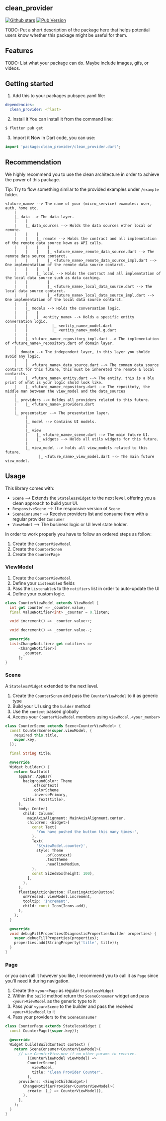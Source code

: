 ## clean_provider

[![Github stars](https://img.shields.io/github/stars/elbeicktalat/clean_provider?logo=github)](https://github.com/elbeicktalat/clean_provider)
[![Pub Version](https://img.shields.io/pub/v/clean_provider?color=blue&logo=dart)](https://pub.dev/packages/clean_provider)

TODO: Put a short description of the package here that helps potential users
know whether this package might be useful for them.

## Features

TODO: List what your package can do. Maybe include images, gifs, or videos.

## Getting started

1) Add this to your packages pubspec.yaml file:

```yaml
dependencies:
  clean_provider: <^last>
```

2) Install it
   You can install it from the command line:

```bash
$ flutter pub get
```

3) Import it
   Now in Dart code, you can use:

```dart
import 'package:clean_provider/clean_provider.dart';
```

## Recommendation

We highly recommend you to use the clean architecture in order to achieve the power of this package.

Tip: Try to flow something similar to the provided examples under `/example` folder.

```
<future_name> --> The name of your (micro_service) examples: user, auth, home etc.
    |
    |_ data --> The data layer.
    |    |
    |    |_ data_sources --> Holds the data sources ether local or remote.
    |    |    |
    |    |    |_ remote --> Holds the contract and all implemntation of the remote data source kown as API calls.
    |    |    |    |
    |    |    |    |_ <future_name>_remote_data_source.dart --> The remote data source contarct.
    |    |    |    |_ <future_name>_remote_data_source_impl.dart --> One implementation of the remote data source contarct.
    |    |    |    |
    |    |    |_ local --> Holds the contract and all implemntation of the local data source such as data caching.
    |    |         |
    |    |         |_ <future_name>_local_data_source.dart --> The local data source contarct.
    |    |         |_ <future_name>_local_data_source_impl.dart --> One implementation of the local data source contarct.
    |    |
    |    |_ models --> Holds the conversation logic.
    |    |    |
    |    |    |_ <entity_name> --> Holds a spesific entity conversation logic.
    |    |           |_ <entity_name>_model.dart 
    |    |           |_ <entity_name>_model.g.dart
    |    | 
    |    |_ <future_name>_repository_impl.dart --> The implementation of <future_name>_repository.dart of domain layer.
    |
    |_ domain --> The independent layer, in this layer you sholde avoid any logic.
    |    |
    |    |_ <future_name>_data_source.dart --> The commen data source contarct for this future, this must be inhereted the remote & local contarcts.
    |    |_ <future_name>_entity.dart --> The entity, this is a blu print of what is your logic shold look like.
    |    |_ <future_name>_repository.dart --> The repositoty, the middle man between the view_model and the data_sources
    |
    |_ providers --> Holdes all providers related to this future.
    |    |_ <future_name>_providers.dart
    |
    |_ presentation --> The presentation layer.
         |
         |_ model --> Contains UI models.
         |
         |_ view
         |    |_ <future_name>_scene.dart --> The main future UI.
         |    |_ widgets --> Holds all utils widgets for this future.
         |
         |_ view_model --> holds all view_models related to this future. 
               |_ <future_name>_view_model.dart --> The main future view_model.
```

## Usage

This library comes with:

- `Scene` --> Extends the `StatelessWidget` to the next level, offering you a clean approach to
  build your UI.
- `ResponsiveScene` --> The responsive version of `Scene`
- `SceneConsumer` --> Receive providers list and consume them with a regular provider `Consumer`
- `ViewModel` --> The business logic or UI level state holder.

In order to work properly you have to follow an ordered steps as follow:

1) Create the `CounterViewModel`
2) Create the `CounterScnen`
3) Create the `CounterPage`

### ViewModel

1) Create the `CounterViewModel`
2) Define your `Listenable`s fields
3) Pass the `Listenable`s to the `notifiers` list in order to auto-update the UI
4) Define your custom logic.

```dart
class CounterViewModel extends ViewModel {
  int get counter => _counter.value;
  final ValueNotifier<int> _counter = 0.listen;

  void increment() => _counter.value++;

  void decrement() => _counter.value--;

  @override
  List<ChangeNotifier> get notifiers =>
      <ChangeNotifier>[
        _counter,
      ];
}
```

### Scene

A `StatelessWidget` extended to the next level.

1) Create the `CounterScnen` and pass the `CounterViewModel` to it as generic type
2) Build your UI using the `bulder` method
3) Use the `context` passed globally
4) Access your `CounterViewModel` members using `viewModel.<your_member>`

```dart
class CounterScene extends Scene<CounterViewModel> {
  const CounterScene(super.viewModel, {
    required this.title,
    super.key,
  });

  final String title;

  @override
  Widget builder() {
    return Scaffold(
      appBar: AppBar(
        backgroundColor: Theme
            .of(context)
            .colorScheme
            .inversePrimary,
        title: Text(title),
      ),
      body: Center(
        child: Column(
          mainAxisAlignment: MainAxisAlignment.center,
          children: <Widget>[
            const Text(
              'You have pushed the button this many times:',
            ),
            Text(
              '${viewModel.counter}',
              style: Theme
                  .of(context)
                  .textTheme
                  .headlineMedium,
            ),
            const SizedBox(height: 100),
          ],
        ),
      ),
      floatingActionButton: FloatingActionButton(
        onPressed: viewModel.increment,
        tooltip: 'Increment',
        child: const Icon(Icons.add),
      ),
    );
  }

  @override
  void debugFillProperties(DiagnosticPropertiesBuilder properties) {
    super.debugFillProperties(properties);
    properties.add(StringProperty('title', title));
  }
}
```

### Page

or you can call it however you like, I recommend you to call it as `Page` since you'll need
it during navigation.

1) Create the `<your>Page` as regular `StatelessWidget`
2) Within the `build` method return the `SceneConsumer` widget and pass `<your>ViewModel` as the
   generic type to it
3) Pass your `<your>Scene` to the builder and pass the received `<your>ViewModel` to it
4) Pass your providers to the `SceneConsumer`

```dart
class CounterPage extends StatelessWidget {
  const CounterPage({super.key});

  @override
  Widget build(BuildContext context) {
    return SceneConsumer<CounterViewModel>(
      // use CounterView.new if no other params to receive.
          (CounterViewModel viewModel) =>
          CounterScene(
            viewModel,
            title: 'Clean Provider Counter',
          ),
      providers: <SingleChildWidget>[
        ChangeNotifierProvider<CounterViewModel>(
          create: (_) => CounterViewModel(),
        ),
      ],
    );
  }
}
```